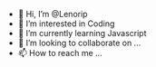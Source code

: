 - 👋 Hi, I’m @Lenorip
- 👀 I’m interested in Coding
- 🌱 I’m currently learning Javascript
- 💞️ I’m looking to collaborate on ...
- 📫 How to reach me ...

<!---
Lenorip/Lenorip is a ✨ special ✨ repository because its `README.md` (this file) appears on your GitHub profile.
You can click the Preview link to take a look at your changes.
--->
